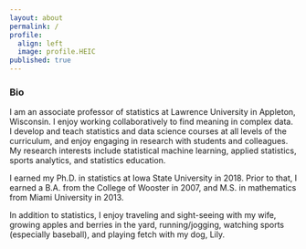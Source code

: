 ```yaml
---
layout: about
permalink: /
profile:
  align: left
  image: profile.HEIC
published: true
---
```



### Bio

I am an associate professor of statistics at Lawrence University in Appleton, Wisconsin. I enjoy working collaboratively to find meaning in complex data. I develop and teach statistics and data science courses at all levels of the curriculum, and enjoy engaging in research with students and colleagues. My research interests include statistical machine learning, applied statistics, sports analytics, and statistics education. 

I earned my Ph.D. in statistics at Iowa State University in 2018. Prior to that, I earned a B.A.  from the College of Wooster in 2007, and M.S. in mathematics from Miami University in 2013. 

In addition to statistics, I enjoy traveling and sight-seeing with my wife, growing apples and berries in the yard, running/jogging, watching sports (especially baseball), and playing fetch with my dog, Lily. 
   
